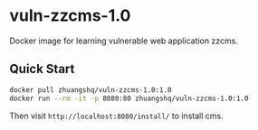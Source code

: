 # vuln-zzcms-1.0
Docker image for learning vulnerable web application zzcms.
## Quick Start
```bash
docker pull zhuangshq/vuln-zzcms-1.0:1.0
docker run --rm -it -p 8080:80 zhuangshq/vuln-zzcms-1.0:1.0
```
Then visit `http://localhost:8080/install/` to install cms.
